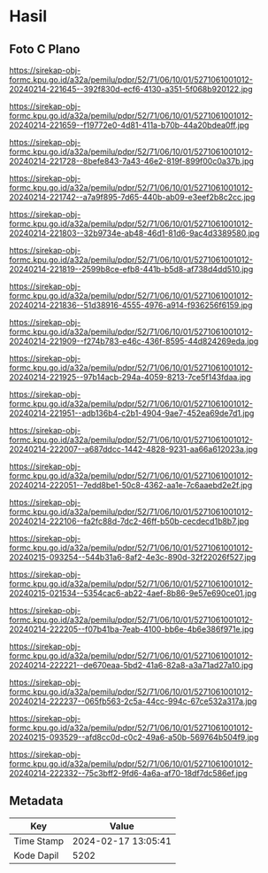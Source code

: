 # Hasil

## Foto C Plano

https://sirekap-obj-formc.kpu.go.id/a32a/pemilu/pdpr/52/71/06/10/01/5271061001012-20240214-221645--392f830d-ecf6-4130-a351-5f068b920122.jpg

https://sirekap-obj-formc.kpu.go.id/a32a/pemilu/pdpr/52/71/06/10/01/5271061001012-20240214-221659--f19772e0-4d81-411a-b70b-44a20bdea0ff.jpg

https://sirekap-obj-formc.kpu.go.id/a32a/pemilu/pdpr/52/71/06/10/01/5271061001012-20240214-221728--8befe843-7a43-46e2-819f-899f00c0a37b.jpg

https://sirekap-obj-formc.kpu.go.id/a32a/pemilu/pdpr/52/71/06/10/01/5271061001012-20240214-221742--a7a9f895-7d65-440b-ab09-e3eef2b8c2cc.jpg

https://sirekap-obj-formc.kpu.go.id/a32a/pemilu/pdpr/52/71/06/10/01/5271061001012-20240214-221803--32b9734e-ab48-46d1-81d6-9ac4d3389580.jpg

https://sirekap-obj-formc.kpu.go.id/a32a/pemilu/pdpr/52/71/06/10/01/5271061001012-20240214-221819--2599b8ce-efb8-441b-b5d8-af738d4dd510.jpg

https://sirekap-obj-formc.kpu.go.id/a32a/pemilu/pdpr/52/71/06/10/01/5271061001012-20240214-221836--51d38916-4555-4976-a914-f936256f6159.jpg

https://sirekap-obj-formc.kpu.go.id/a32a/pemilu/pdpr/52/71/06/10/01/5271061001012-20240214-221909--f274b783-e46c-436f-8595-44d824269eda.jpg

https://sirekap-obj-formc.kpu.go.id/a32a/pemilu/pdpr/52/71/06/10/01/5271061001012-20240214-221925--97b14acb-294a-4059-8213-7ce5f143fdaa.jpg

https://sirekap-obj-formc.kpu.go.id/a32a/pemilu/pdpr/52/71/06/10/01/5271061001012-20240214-221951--adb136b4-c2b1-4904-9ae7-452ea69de7d1.jpg

https://sirekap-obj-formc.kpu.go.id/a32a/pemilu/pdpr/52/71/06/10/01/5271061001012-20240214-222007--a687ddcc-1442-4828-9231-aa66a612023a.jpg

https://sirekap-obj-formc.kpu.go.id/a32a/pemilu/pdpr/52/71/06/10/01/5271061001012-20240214-222051--7edd8be1-50c8-4362-aa1e-7c6aaebd2e2f.jpg

https://sirekap-obj-formc.kpu.go.id/a32a/pemilu/pdpr/52/71/06/10/01/5271061001012-20240214-222106--fa2fc88d-7dc2-46ff-b50b-cecdecd1b8b7.jpg

https://sirekap-obj-formc.kpu.go.id/a32a/pemilu/pdpr/52/71/06/10/01/5271061001012-20240215-093254--544b31a6-8af2-4e3c-890d-32f22026f527.jpg

https://sirekap-obj-formc.kpu.go.id/a32a/pemilu/pdpr/52/71/06/10/01/5271061001012-20240215-021534--5354cac6-ab22-4aef-8b86-9e57e690ce01.jpg

https://sirekap-obj-formc.kpu.go.id/a32a/pemilu/pdpr/52/71/06/10/01/5271061001012-20240214-222205--f07b41ba-7eab-4100-bb6e-4b6e386f971e.jpg

https://sirekap-obj-formc.kpu.go.id/a32a/pemilu/pdpr/52/71/06/10/01/5271061001012-20240214-222221--de670eaa-5bd2-41a6-82a8-a3a71ad27a10.jpg

https://sirekap-obj-formc.kpu.go.id/a32a/pemilu/pdpr/52/71/06/10/01/5271061001012-20240214-222237--065fb563-2c5a-44cc-994c-67ce532a317a.jpg

https://sirekap-obj-formc.kpu.go.id/a32a/pemilu/pdpr/52/71/06/10/01/5271061001012-20240215-093529--afd8cc0d-c0c2-49a6-a50b-569764b504f9.jpg

https://sirekap-obj-formc.kpu.go.id/a32a/pemilu/pdpr/52/71/06/10/01/5271061001012-20240214-222332--75c3bff2-9fd6-4a6a-af70-18df7dc586ef.jpg


## Metadata

| Key        | Value               |
| ---------- | ------------------- |
| Time Stamp | 2024-02-17 13:05:41 |
| Kode Dapil | 5202                |



